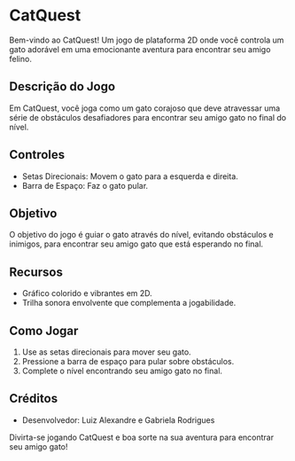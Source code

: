 # CatQuest

Bem-vindo ao CatQuest! Um jogo de plataforma 2D onde você controla um gato adorável em uma emocionante aventura para encontrar seu amigo felino.

## Descrição do Jogo
Em CatQuest, você joga como um gato corajoso que deve atravessar uma série de obstáculos desafiadores para encontrar seu amigo gato no final do nível. 

## Controles
- Setas Direcionais: Movem o gato para a esquerda e direita.
- Barra de Espaço: Faz o gato pular.

## Objetivo
O objetivo do jogo é guiar o gato através do nível, evitando obstáculos e inimigos, para encontrar seu amigo gato que está esperando no final.

## Recursos
- Gráfico colorido e vibrantes em 2D.
- Trilha sonora envolvente que complementa a jogabilidade.

## Como Jogar
1. Use as setas direcionais para mover seu gato.
2. Pressione a barra de espaço para pular sobre obstáculos.
3. Complete o nível encontrando seu amigo gato no final.

## Créditos
- Desenvolvedor: Luiz Alexandre e Gabriela Rodrigues


Divirta-se jogando CatQuest e boa sorte na sua aventura para encontrar seu amigo gato!

